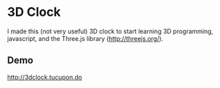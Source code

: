 # 3D Clock

I made this (not very useful) 3D clock to start learning 3D programming, javascript, and the Three.js library (http://threejs.org/).

## Demo

http://3dclock.tucupon.do
